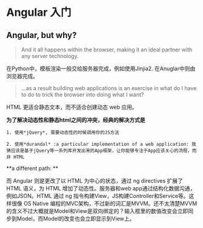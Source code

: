 # Angular 入门
## Angular, but why?
> And it all happens within the browser, making it an ideal partner with any server technology.

在Python中，模板渲染一般交给服务器完成，例如使用Jinjia2. 在Anuglar中则由浏览器完成。

>  …as a result building web applications is an exercise in what do I have to do to trick the browser into doing what I want?

HTML 更适合静态文本，而不适合创建动态 web 应用。

**为了解决动态性和静态html之间的冲突，经典的解决方式是**

```1. 使用*jQuery*, 需要动态性的时候调用你的JS方法```

```2. 使用*durandal* :a particular implementation of a web application: 我猜应该是基于jQuery等一系列库开发出来的App框架，让你能够专注于App应该关心的流程，而非 HTML```


**a different path: ** 

而 Angular 则是更改了以 HTML 为中心的状态，通过 ng directives 扩展了 HTML 语义，为 HTML 增加了动态性。服务器和web app通过结构化数据沟通，例如JSON。HTML 通过 ng 指令构建View，JS构建Controller和Service等。这样很像 OS Native 编程的MVC架构，不过新的词汇是MVVM。还不太清楚MVVM的含义不过大概就是Model和View是双向绑定的？输入框里的数值改变会立即同步到Model，而Model的改变也会立即显示到View上。

